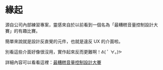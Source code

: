 # 緣起

源自公司內部練習專案，靈感來自於以前看到一個名為「最糟糕音量控制設計大賽」的有趣比賽。

簡單來說就是設計反直覺的元件，也就是違反 UX 的介面啦。

別看這些介面好像很沒用，實作起來反而更難啊！ᕕ( ﾟ ∀。)ᕗ

詳細內容可以看看這裡：[最糟糕音量控制設計大賽](https://www.inside.com.tw/article/9591-reddit-volume-slider)
